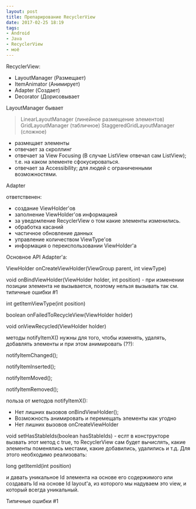 ```yaml
---
layout: post
title: Препарирование RecyclerView
date: 2017-02-25 18:19
tags:
- Android
- Java
- RecyclerView
- моё
---
```


RecyclerView:
- LayoutManager (Размещает)
- ItemAnimator (Анимирует)
- Adapter (Создает)
- Decorator (Дорисовывает

LayoutManager бывает
> LinearLayoutManager (линейное размещение элементов)
> GridLayoutManager (табличное)
> StaggeredGridLayoutManager (сложное)

- размещает элементы
- отвечает за скроллинг
- отвечает за View Focusing (В случае ListView отвечал сам ListView); т.е. на каком элементе сфокусироваться.
- отвечает за Accessibility; для людей с ограниченными возможностями.

Adapter

ответственен: 
- создание ViewHolder'ов
- заполнение ViewHolder'ов информацией
- за уведомление RecyclerView о том какие элементы изменились.
- обработка касаний
- частичное обновление данных
- управление количеством ViewType'ов
- информация о переиспользовании ViewHolder'а

Основное API Adapter'a:

ViewHolder onCreateViewHolder(ViewGroup parent, int viewType)

void onBindViewHolder(ViewHolder holder, int position) - при изменении позиции элемента не вызывается, поэтому нельзя вызывать так см. типичные ошибки #1

int getItemViewType(int position)

boolean onFailedToRecycleView(ViewHolder holder)

void onViewRecycled(ViewHolder holder)


методы notifyItemX() нужны для того, чтобы изменять, удалять, добавлять элементы и при этом анимировать (??):

notifyItemChanged();

notifyItemInserted();

notifyItemMoved();

notifyItemRemoved();

польза от методов notifyItemX():
- Нет лишних вызовов onBindViewHolder();
- Возможность анимировать и перемещать элементы как угодно
- Нет лишних вызовов onCreateViewHolder

void setHasStableIds(boolean hasStableIds) - еслт в конструкторе вызвать этот метод с true, то RecyclerView сам будет вычислять, какие элементы поменялись местами, какие добавились, удалились и т.д. Для этого необходимо реализовать:

long getItemId(int position)

и давать уникальное Id элемента на основе его содержимого или создавать Id на основе Id layout'a, из которого мы надуваем это view, и который всегда уникальный.


Типичные ошибки
#1
